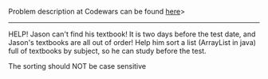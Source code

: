 Problem description at Codewars can be found
[here](https://www.codewars.com/kata/5a07e5b7ffe75fd049000051/train/python)>

-------------

HELP! Jason can't find his textbook! It is two days before the test date, and Jason's textbooks are
all out of order! Help him sort a list (ArrayList in java) full of textbooks by subject, so he can
study before the test.
<br>

The sorting should NOT be case sensitive
